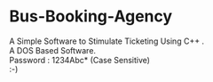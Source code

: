 # Bus-Booking-Agency
A Simple Software to Stimulate Ticketing Using C++ .
<br>
A DOS Based Software.
<br>
Password : 1234Abc* (Case Sensitive)
<br>
:-)
